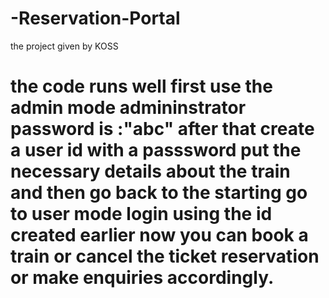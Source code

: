 # -Reservation-Portal
the project given by KOSS
# the code runs well first use the admin mode admininstrator password is :"abc" after that create a user id with a passsword put the necessary details about the train and then go back to the starting go to user mode login using the id created earlier now you can book a train  or cancel the ticket reservation or make enquiries accordingly.
